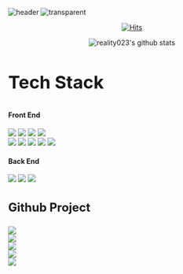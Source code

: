 ![header](https://capsule-render.vercel.app/api?type=waving&color=auto&height=300&section=header&text=Subong%20Park&fontSize=90&animation=fadeIn&fontAlignY=38&desc=Subong%20Park%20GitHub&descAlignY=60&descAlign=62)
![transparent](https://capsule-render.vercel.app/api?type=transparent&fontColor=703ee5&text=Frontend%20Developer&height=150&fontSize=60)

<div align=center>

[![Hits](https://hits.seeyoufarm.com/api/count/incr/badge.svg?url=https%3A%2F%2Fgithub.com%2Freality023%2Fhit-counter&count_bg=%2379C83D&title_bg=%23555555&icon=&icon_color=%23E7E7E7&title=hits&edge_flat=false)](https://hits.seeyoufarm.com)

![reality023's github stats](https://github-readme-stats.vercel.app/api?username=reality023&show_icons=true)

</div>
<h3 style="font-size: 36px">Tech Stack</h3>

<div>
  <h4>Front End</h4>
  <img src="https://img.shields.io/badge/html-E34F26?style=for-the-badge&logo=html5&logoColor=white">
  <img src="https://img.shields.io/badge/javascript-F7DF1E?style=for-the-badge&logo=javascript&logoColor=white">
  <img src="https://img.shields.io/badge/React-61DAFB?style=for-the-badge&logo=React&logoColor=white">
  <img src="https://img.shields.io/badge/React&nbsp;Native-61DAFB?style=for-the-badge&logo=React&logoColor=white">
  <br>
  <img src="https://img.shields.io/badge/Flutter-02569B?style=for-the-badge&logo=Flutter&logoColor=white">
  <img src="https://img.shields.io/badge/TypeScript-3178C6?style=for-the-badge&logo=TypeScript&logoColor=white">
  <img src="https://img.shields.io/badge/css-1572B6?style=for-the-badge&logo=css3&logoColor=white">
  <img src="https://img.shields.io/badge/Sass-CC6699?style=for-the-badge&logo=Sass&logoColor=white">
  <img src="https://img.shields.io/badge/Stylus-333333?style=for-the-badge&logo=Stylus&logoColor=white">
</div>

<div>
  <h4>Back End</h4>
  <img src="https://img.shields.io/badge/Node.js-339933?style=for-the-badge&logo=Node.js&logoColor=white">
  <img src="https://img.shields.io/badge/Python-3776AB?style=for-the-badge&logo=Python&logoColor=white">
  <img src="https://img.shields.io/badge/Flask-000000?style=for-the-badge&logo=Flask&logoColor=white">
</div>

<h3 style="font-size: 24px">Github Project</h3>

<div>
  <a href="https://github.com/gridy-project"><img src="https://img.shields.io/badge/Moum-181717?style=for-the-badge&logo=GitHub&logoColor=white"></a>
</div>
<div>
  <a href="https://github.com/gridy-project"><img src="https://img.shields.io/badge/Feedback-181717?style=for-the-badge&logo=GitHub&logoColor=white"></a>
</div>
<div>
  <a href="https://github.com/gridy-project"><img src="https://img.shields.io/badge/DANUH-181717?style=for-the-badge&logo=GitHub&logoColor=white"></a>
</div>
<div>
  <a href="https://github.com/gridy-project"><img src="https://img.shields.io/badge/FOCUSMATE-181717?style=for-the-badge&logo=GitHub&logoColor=white"></a>
</div>
<div>
  <a href="https://github.com/gridy-project"><img src="https://img.shields.io/badge/PUZZLY-181717?style=for-the-badge&logo=GitHub&logoColor=white"></a>
</div>
